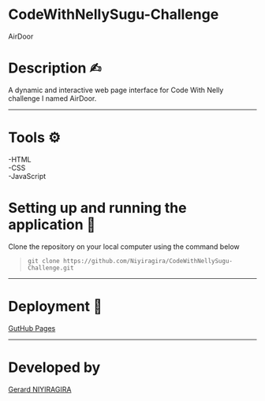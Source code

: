 # CodeWithNellySugu-Challenge
AirDoor

# Description ✍︎

A dynamic and interactive web page interface for Code With Nelly challenge I named AirDoor.

---

# Tools ⚙︎
-HTML</br>
-CSS </br>
-JavaScript</br>

# Setting up and running the application 🔧

Clone the repository on your local computer using the command below

> `git clone https://github.com/Niyiragira/CodeWithNellySugu-Challenge.git`

---

# Deployment 🚀

[GutHub Pages]()

---

# Developed by
 [Gerard NIYIRAGIRA](https://github.com/Niyiragira)
